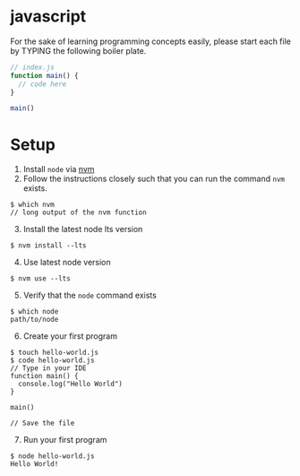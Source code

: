 # javascript
For the sake of learning programming concepts easily, please start each file by TYPING the following boiler plate.
```javascript
// index.js
function main() {
  // code here
}

main()
```

# Setup
1. Install `node` via [nvm](https://github.com/nvm-sh/nvm)
2. Follow the instructions closely such that you can run the command `nvm` exists.
```
$ which nvm
// long output of the nvm function
```
3. Install the latest node lts version
```
$ nvm install --lts
```
4. Use latest node version
```
$ nvm use --lts
```
5. Verify that the `node` command exists
```
$ which node
path/to/node
```
6. Create your first program
```
$ touch hello-world.js
$ code hello-world.js
// Type in your IDE
function main() {
  console.log("Hello World")
}

main()

// Save the file
```
7. Run your first program
```
$ node hello-world.js
Hello World!
```
